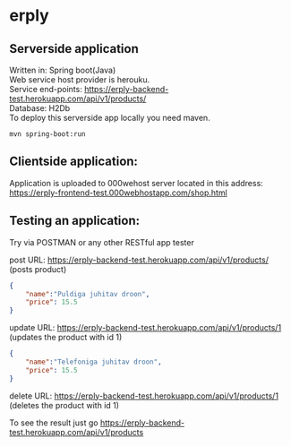 # erply

## Serverside application


Written in: Spring boot(Java) </br>
Web service host provider is herouku.</br>
Service end-points: https://erply-backend-test.herokuapp.com/api/v1/products/</br>
Database: H2Db</br>
To deploy this serverside app locally you need maven.
```
mvn spring-boot:run
```

## Clientside application:

Application is uploaded to 000wehost server located in this address:
https://erply-frontend-test.000webhostapp.com/shop.html


## Testing an application:

Try via POSTMAN or any other RESTful app tester

post
URL: https://erply-backend-test.herokuapp.com/api/v1/products/ (posts product)
```json
{
	"name":"Puldiga juhitav droon",
	"price": 15.5
}
```


update
URL: https://erply-backend-test.herokuapp.com/api/v1/products/1 (updates the product with id 1)

```json
{
	"name":"Telefoniga juhitav droon",
	"price": 15.5
}
```

delete
URL: https://erply-backend-test.herokuapp.com/api/v1/products/1 (deletes the product with id 1)

To see the result just go https://erply-backend-test.herokuapp.com/api/v1/products
